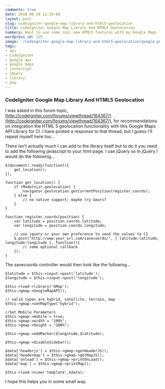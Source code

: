 ```yaml
---
comments: true
date: 2010-08-20 12:29:04
layout: post
slug: codeigniter-google-map-library-and-html5-geolocation
title: CodeIgniter Google Map Library And HTML5 Geolocation
summary: Want to use some cool new HTML5 features with my Google Maps library for CodeIgniter? Look here!
wordpress_id: 125
image: '/codeigniter-google-map-library-and-html5-geolocation/google.png'
tags:
- api
- CodeIgniter
- google api
- google maps
- javascript
- jQuery
- library
- php
---
```


### CodeIgniter Google Map Library And HTML5 Geolocation

I was asked in this forum topic, [http://codeigniter.com/forums/viewthread/164367/](http://codeigniter.com/forums/viewthread/164367/), for recommendations on integration the HTML 5 geolocation functionality with this Google Maps API Library for CI. I have posted a response to that thread, but I guess I'll repeat myself here too...

There isn't actually much I can add to the library itself but to do it you need to add the following javascript to your html page. I use jQuery so in jQuery I would do the following...

    $(document).ready(function(){
        get_location();
    });

    function get_location() {
        if (Modernizr.geolocation) {
            navigator.geolocation.getCurrentPosition(register_coords);
        } else {
            // no native support; maybe try Gears?
        }
    }

    function register_coords(position) {
        var latitude = position.coords.latitude;
        var longitude = position.coords.longitude;

        // use jquery or your own preference to send the values to CI
        $.post('http://www.your_url.com/savecoords/', { latitude:latitude, longitude:longitude }, function(){
            // some optional callback
        });
    }

The savecoords controller would then look like the following...

    $latitude = $this->input->post('latitude');
    $longitude = $this->input->post('longitude');

    $this->load->library('GMap');
    $this->gmap->GoogleMapAPI();

    // valid types are hybrid, satellite, terrain, map
    $this->gmap->setMapType('hybrid');

    //Set Mobile Parameters
    $this->gmap->mobile = true;
    $this->gmap->width = "100%";
    $this->gmap->height = "100%";

    $this->gmap->addMarker($longitude,$latitude);

    $this->gmap->disableSidebar();

    $data['headerjs'] = $this->gmap->getHeaderJS();
    $data['headermap'] = $this->gmap->getMapJS();
    $data['onload'] = $this->gmap->printOnLoad();
    $data['map'] = $this->gmap->printMap();

    $this->load->view('template',$data);

I hope this helps you in some small way.
